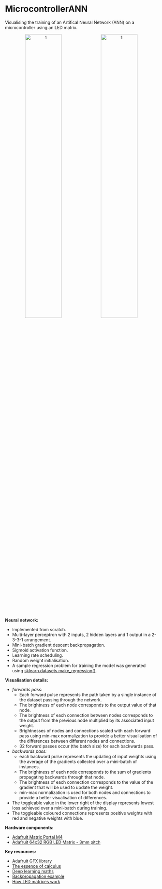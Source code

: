 # MicrocontrollerANN
Visualising the training of an Artifical Neural Network (ANN) on a microcontroller using an LED matrix.

<p align="middle" border="0" padding="0" margin="0">
  <picture>
    <source media="(max-width:650px)" srcset="https://user-images.githubusercontent.com/73485794/219461093-48db8680-01a6-4c4e-b943-4023e8bdf0e1.gif" sizes="100%" width="100%">
        <source media="(min-width:650px)" srcset="https://user-images.githubusercontent.com/73485794/219461093-48db8680-01a6-4c4e-b943-4023e8bdf0e1.gif" sizes="100%" width="49%">
    <img src="https://user-images.githubusercontent.com/73485794/219461093-48db8680-01a6-4c4e-b943-4023e8bdf0e1.gif" alt="1">
  </picture>

  <picture>
    <source media="(max-width:650px)" srcset="https://user-images.githubusercontent.com/73485794/219456615-4837c9aa-6c16-4c9a-bf55-155be06a4e50.gif" sizes="100%" width="100%">
        <source media="(min-width:650px)" srcset="https://user-images.githubusercontent.com/73485794/219456615-4837c9aa-6c16-4c9a-bf55-155be06a4e50.gif" sizes="100%" width="49%">
      <img src="https://user-images.githubusercontent.com/73485794/219456615-4837c9aa-6c16-4c9a-bf55-155be06a4e50.gif" alt="1">
  </picture>
</p>


__Neural network:__
- Implemented from scratch.
- Multi-layer perceptron with 2 inputs, 2 hidden layers and 1 output in a 2-3-3-1 arrangement.
- Mini-batch gradient descent backpropagation.
- Sigmoid activation function.
- Learning rate scheduling.
- Random weight initialisation.
- A sample regression problem for training the model was generated using [sklearn.datasets.make_regression()](https://scikit-learn.org/stable/modules/generated/sklearn.datasets.make_regression.html).

__Visualisation details:__<br>
- _forwards pass:_
  - Each forward pulse represents the path taken by a single instance of the dataset passing through the network.
  - The brightness of each node corresponds to the output value of that node.
  - The brightness of each connection between nodes corresponds to the output from the previous node multiplied by its associated input weight.
  - Brightnesses of nodes and connections scaled with each forward pass using min-max normalization to provide a better visualisation of the differences between different nodes and connections. 
  - 32 forward passes occur (the batch size) for each backwards pass.
- _backwards pass:_
  - each backward pulse represents the updating of input weights using the average of the gradients collected over a mini-batch of instances.
  - The brightness of each node corresponds to the sum of gradients propagating backwards through that node.
  - The brightness of each connection corresponds to the value of the gradient that will be used to update the weight.
  - min-max normalization is used for both nodes and connections to provide a better visualisation of differences.
- The toggleable value in the lower right of the display represents lowest loss achieved over a mini-batch during training.
- The toggleable coloured connections represents positive weights with red and negative weights with blue.


__Hardware components:__
- [Adafruit Matrix Portal M4](https://learn.adafruit.com/adafruit-matrixportal-m4?view=all)
- [Adafruit 64x32 RGB LED Matrix - 3mm pitch](https://www.adafruit.com/product/2279)

__Key resources:__
- [Adafruit GFX library](https://learn.adafruit.com/adafruit-gfx-graphics-library/overview)
- [The essence of calculus](https://www.youtube.com/watch?v=WUvTyaaNkzM&list=PL0-GT3co4r2wlh6UHTUeQsrf3mlS2lk6x&index=2&t=27s)
- [Deep learning maths](https://www.youtube.com/playlist?list=PLZHQObOWTQDNU6R1_67000Dx_ZCJB-3pi)
- [Backpropagation example](https://mattmazur.com/2015/03/17/a-step-by-step-backpropagation-example/)
- [How LED matrices work](https://www.instructables.com/Practical-Guide-to-LEDs-4-Matrix-Multiplexing/#ALLSTEPS)



